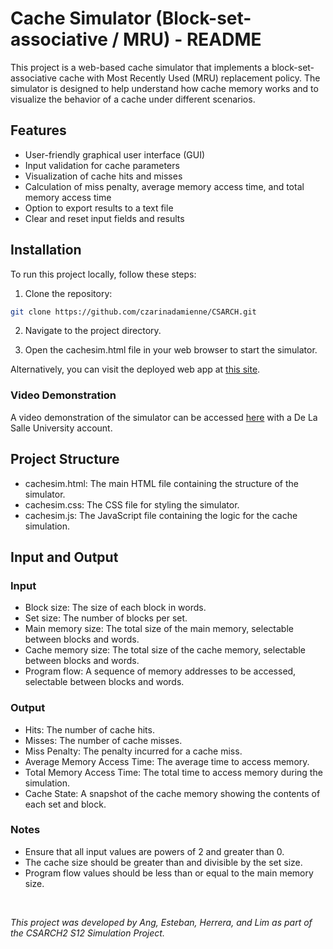 # Cache Simulator (Block-set-associative / MRU) - README
This project is a web-based cache simulator that implements a block-set-associative cache with Most Recently Used (MRU) replacement policy. The simulator is designed to help understand how cache memory works and to visualize the behavior of a cache under different scenarios.

## Features
- User-friendly graphical user interface (GUI)
- Input validation for cache parameters
- Visualization of cache hits and misses
- Calculation of miss penalty, average memory access time, and total memory access time
- Option to export results to a text file
- Clear and reset input fields and results

## Installation
To run this project locally, follow these steps:

1. Clone the repository:
```bash
git clone https://github.com/czarinadamienne/CSARCH.git
```
2. Navigate to the project directory.
 
3. Open the cachesim.html file in your web browser to start the simulator.

Alternatively, you can visit the deployed web app at [this site](https://cachesimbsamru.onrender.com/).

### Video Demonstration 
A video demonstration of the simulator can be accessed [here](https://drive.google.com/file/d/1jNYiw70G7O7EEFwVLZn6ra77YMlvuCt0/view?usp=sharing) with a De La Salle University account.

## Project Structure
- cachesim.html: The main HTML file containing the structure of the simulator.
- cachesim.css: The CSS file for styling the simulator.
- cachesim.js: The JavaScript file containing the logic for the cache simulation.

## Input and Output
### Input
- Block size: The size of each block in words.
- Set size: The number of blocks per set.
- Main memory size: The total size of the main memory, selectable between blocks and words.
- Cache memory size: The total size of the cache memory, selectable between blocks and words.
- Program flow: A sequence of memory addresses to be accessed, selectable between blocks and words.

### Output
- Hits: The number of cache hits.
- Misses: The number of cache misses.
- Miss Penalty: The penalty incurred for a cache miss.
- Average Memory Access Time: The average time to access memory.
- Total Memory Access Time: The total time to access memory during the simulation.
- Cache State: A snapshot of the cache memory showing the contents of each set and block.

### Notes
- Ensure that all input values are powers of 2 and greater than 0.
- The cache size should be greater than and divisible by the set size.
- Program flow values should be less than or equal to the main memory size.    


<br>



*This project was developed by Ang, Esteban, Herrera, and Lim as part of the CSARCH2 S12 Simulation Project.*
